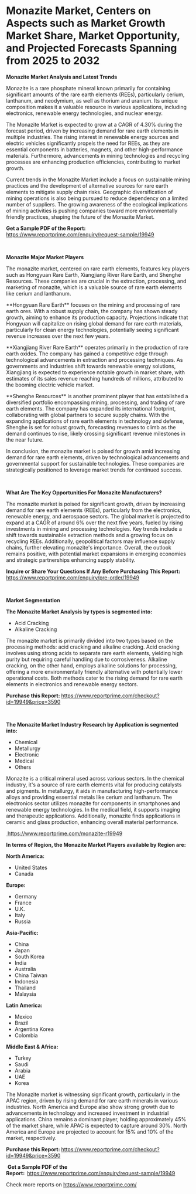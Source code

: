 <p><h1>Monazite Market, Centers on Aspects such as Market Growth Market Share, Market Opportunity, and Projected Forecasts Spanning from 2025 to 2032</h1></p><p><strong>Monazite Market Analysis and Latest Trends</strong></p>
<p><p>Monazite is a rare phosphate mineral known primarily for containing significant amounts of the rare earth elements (REEs), particularly cerium, lanthanum, and neodymium, as well as thorium and uranium. Its unique composition makes it a valuable resource in various applications, including electronics, renewable energy technologies, and nuclear energy.</p><p>The Monazite Market is expected to grow at a CAGR of 4.30% during the forecast period, driven by increasing demand for rare earth elements in multiple industries. The rising interest in renewable energy sources and electric vehicles significantly propels the need for REEs, as they are essential components in batteries, magnets, and other high-performance materials. Furthermore, advancements in mining technologies and recycling processes are enhancing production efficiencies, contributing to market growth.</p><p>Current trends in the Monazite Market include a focus on sustainable mining practices and the development of alternative sources for rare earth elements to mitigate supply chain risks. Geographic diversification of mining operations is also being pursued to reduce dependency on a limited number of suppliers. The growing awareness of the ecological implications of mining activities is pushing companies toward more environmentally friendly practices, shaping the future of the Monazite Market.</p></p>
<p><strong>Get a Sample PDF of the Report:&nbsp;</strong> <a href="https://www.reportprime.com/enquiry/request-sample/19949?utm_campaign=2116&utm_medium=2&utm_source=Github&utm_content=ia&utm_term=18032025&utm_id=monazite">https://www.reportprime.com/enquiry/request-sample/19949</a></p>
<p>&nbsp;</p>
<p><strong>Monazite Major Market Players</strong></p>
<p><p>The monazite market, centered on rare earth elements, features key players such as Hongyuan Rare Earth, Xiangjiang River Rare Earth, and Shenghe Resources. These companies are crucial in the extraction, processing, and marketing of monazite, which is a valuable source of rare earth elements like cerium and lanthanum.</p><p>**Hongyuan Rare Earth** focuses on the mining and processing of rare earth ores. With a robust supply chain, the company has shown steady growth, aiming to enhance its production capacity. Projections indicate that Hongyuan will capitalize on rising global demand for rare earth materials, particularly for clean energy technologies, potentially seeing significant revenue increases over the next few years.</p><p>**Xiangjiang River Rare Earth** operates primarily in the production of rare earth oxides. The company has gained a competitive edge through technological advancements in extraction and processing techniques. As governments and industries shift towards renewable energy solutions, Xiangjiang is expected to experience notable growth in market share, with estimates of its sales revenue reaching hundreds of millions, attributed to the booming electric vehicle market.</p><p>**Shenghe Resources** is another prominent player that has established a diversified portfolio encompassing mining, processing, and trading of rare earth elements. The company has expanded its international footprint, collaborating with global partners to secure supply chains. With the expanding applications of rare earth elements in technology and defense, Shenghe is set for robust growth, forecasting revenues to climb as the demand continues to rise, likely crossing significant revenue milestones in the near future.</p><p>In conclusion, the monazite market is poised for growth amid increasing demand for rare earth elements, driven by technological advancements and governmental support for sustainable technologies. These companies are strategically positioned to leverage market trends for continued success.</p></p>
<p>&nbsp;</p>
<p><strong>What Are The Key Opportunities For Monazite Manufacturers?</strong></p>
<p><p>The monazite market is poised for significant growth, driven by increasing demand for rare earth elements (REEs), particularly from the electronics, renewable energy, and aerospace sectors. The global market is projected to expand at a CAGR of around 6% over the next five years, fueled by rising investments in mining and processing technologies. Key trends include a shift towards sustainable extraction methods and a growing focus on recycling REEs. Additionally, geopolitical factors may influence supply chains, further elevating monazite's importance. Overall, the outlook remains positive, with potential market expansions in emerging economies and strategic partnerships enhancing supply stability.</p></p>
<p><strong>Inquire or Share Your Questions If Any Before Purchasing This Report:</strong> <a href="https://www.reportprime.com/enquiry/pre-order/19949?utm_campaign=2116&utm_medium=2&utm_source=Github&utm_content=ia&utm_term=18032025&utm_id=monazite">https://www.reportprime.com/enquiry/pre-order/19949</a></p>
<p>&nbsp;</p>
<p><strong>Market Segmentation</strong></p>
<p><strong>The Monazite Market Analysis by types is segmented into:</strong></p>
<p><ul><li>Acid Cracking</li><li>Alkaline Cracking</li></ul></p>
<p><p>The monazite market is primarily divided into two types based on the processing methods: acid cracking and alkaline cracking. Acid cracking involves using strong acids to separate rare earth elements, yielding high purity but requiring careful handling due to corrosiveness. Alkaline cracking, on the other hand, employs alkaline solutions for processing, offering a more environmentally friendly alternative with potentially lower operational costs. Both methods cater to the rising demand for rare earth elements in electronics and renewable energy sectors.</p></p>
<p><strong>Purchase this Report:&nbsp;</strong><a href="https://www.reportprime.com/checkout?id=19949&price=3590&utm_campaign=2116&utm_medium=2&utm_source=Github&utm_content=ia&utm_term=18032025&utm_id=monazite">https://www.reportprime.com/checkout?id=19949&price=3590</a></p>
<p>&nbsp;</p>
<p><strong>The Monazite Market Industry Research by Application is segmented into:</strong></p>
<p><ul><li>Chemical</li><li>Metallurgy</li><li>Electronic</li><li>Medical</li><li>Others</li></ul></p>
<p><p>Monazite is a critical mineral used across various sectors. In the chemical industry, it's a source of rare earth elements vital for producing catalysts and pigments. In metallurgy, it aids in manufacturing high-performance alloys and providing essential metals like cerium and lanthanum. The electronics sector utilizes monazite for components in smartphones and renewable energy technologies. In the medical field, it supports imaging and therapeutic applications. Additionally, monazite finds applications in ceramic and glass production, enhancing overall material performance.</p></p>
<p><a href="https://www.reportprime.com/monazite-r19949?utm_campaign=2116&utm_medium=2&utm_source=Github&utm_content=ia&utm_term=18032025&utm_id=monazite">&nbsp;https://www.reportprime.com/monazite-r19949</a></p>
<p><strong>In terms of Region, the Monazite Market Players available by Region are:</strong></p>
<p>
    <p> <strong> North America: </strong>
        <ul>
            <li>United States</li>
            <li>Canada</li>
        </ul>
        </p> 
    <p> <strong> Europe: </strong>
        <ul>
            <li>Germany</li>
            <li>France</li>
            <li>U.K.</li>
            <li>Italy</li>
            <li>Russia</li>
        </ul>
        </p> 
    <p> <strong> Asia-Pacific: </strong>
        <ul>
            <li>China</li>
            <li>Japan</li>
            <li>South Korea</li>
            <li>India</li>
            <li>Australia</li>
            <li>China Taiwan</li>
            <li>Indonesia</li>
            <li>Thailand</li>
            <li>Malaysia</li>
        </ul>
        </p> 
    <p> <strong> Latin America: </strong>
        <ul>
            <li>Mexico</li>
            <li>Brazil</li>
            <li>Argentina Korea</li>
            <li>Colombia</li>
        </ul>
        </p> 
    <p> <strong> Middle East & Africa: </strong>
        <ul>
            <li>Turkey</li>
            <li>Saudi</li>
            <li>Arabia</li>
            <li>UAE</li>
            <li>Korea</li>
        </ul>
    </p>
    </p>
<p><p>The Monazite market is witnessing significant growth, particularly in the APAC region, driven by rising demand for rare earth minerals in various industries. North America and Europe also show strong growth due to advancements in technology and increased investment in industrial applications. China remains a dominant player, holding approximately 45% of the market share, while APAC is expected to capture around 30%. North America and Europe are projected to account for 15% and 10% of the market, respectively.</p></p>
<p><strong>Purchase this Report: </strong><a href="https://www.reportprime.com/checkout?id=19949&price=3590&utm_campaign=2116&utm_medium=2&utm_source=Github&utm_content=ia&utm_term=18032025&utm_id=monazite">https://www.reportprime.com/checkout?id=19949&price=3590</a></p>
<p>&nbsp;<strong>Get a Sample PDF of the Report:&nbsp;&nbsp;</strong><a href="https://www.reportprime.com/enquiry/request-sample/19949?utm_campaign=2116&utm_medium=2&utm_source=Github&utm_content=ia&utm_term=18032025&utm_id=monazite">https://www.reportprime.com/enquiry/request-sample/19949</a></p>
<p><strong></strong></p>
<p>Check more reports on <a href="https://www.reportprime.com/?utm_campaign=2116&utm_medium=2&utm_source=Github&utm_content=ia&utm_term=18032025&utm_id=monazite">https://www.reportprime.com/</a></p>